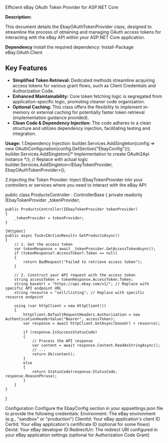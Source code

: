 Efficient eBay OAuth Token Provider for ASP.NET Core

**Description:**

This document details the EbayOAuthTokenProvider class, designed to streamline the process of obtaining and managing OAuth access tokens for interacting with the eBay API within your ASP.NET Core application.

**Dependency**
install the required dependency: Install-Package eBay.OAuth.Client

## Key Features

* **Simplified Token Retrieval:** Dedicated methods streamline acquiring access tokens for various grant flows, such as Client Credentials and Authorization Code.
* **Enhanced Maintainability:** Core token fetching logic is segregated from application-specific logic, promoting cleaner code organization.
* **Optional Caching:** This class offers the flexibility to implement in-memory or external caching for potentially faster token retrieval (implementation guidance provided).
* **Clean Code & Dependency Injection:** The code adheres to a clean structure and utilizes dependency injection, facilitating testing and integration.

**Usage:**
1.Dependency Injection:
builder.Services.AddSingleton<IOAuthConfiguration>(config => new OAuthConfiguration(config.GetSection("EbayConfig")));
builder.Services.AddSingleton<OAuth2Api>(/* Implementation to create OAuth2Api instance */); // Replace with actual logic
builder.Services.AddSingleton<IEbayTokenProvider, EbayOAuthTokenProvider>();

2.Injecting the Token Provider:
Inject IEbayTokenProvider into your controllers or services where you need to interact with the eBay API:

public class ProductsController : ControllerBase
{
    private readonly IEbayTokenProvider _tokenProvider;

    public ProductsController(IEbayTokenProvider tokenProvider)
    {
        _tokenProvider = tokenProvider;
    }

    [HttpGet]
    public async Task<IActionResult> GetProductsAsync()
    {
        // 1. Get the access token
        var tokenResponse = await _tokenProvider.GetAccessTokenAsync();
        if (tokenResponse?.AccessToken?.Token == null)
        {
            return BadRequest("Failed to retrieve access token");
        }

        // 2. Construct your API request with the access token
        string accessToken = tokenResponse.AccessToken.Token;
        string baseUrl = "https://api.ebay.com/v1/"; // Replace with specific API endpoint URL
        string resource = "sell/listing"; // Replace with specific resource endpoint

        using (var httpClient = new HttpClient())
        {
            httpClient.DefaultRequestHeaders.Authorization = new AuthenticationHeaderValue("Bearer", accessToken);
            var response = await httpClient.GetAsync(baseUrl + resource);

            if (response.IsSuccessStatusCode)
            {
                // Process the API response
                var content = await response.Content.ReadAsStringAsync();
                // ...
                return Ok(content);
            }
            else
            {
                return StatusCode(response.StatusCode, response.ReasonPhrase);
            }
        }
    }
}

Configuration
Configure the EbayConfig section in your appsettings.json file to provide the following credentials:
Environment: The eBay environment (e.g., "sandbox" or "production")
ClientId: Your eBay application's client ID
CertId: Your eBay application's certificate ID (optional for some flows)
DevId: Your eBay developer ID
RedirectUri: The redirect URI configured in your eBay application settings (optional for Authorization Code Grant)
